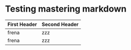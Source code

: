 # Testing mastering markdown

First Header | Second Header
------------ | -------------
frena | zzz
frena | zzz